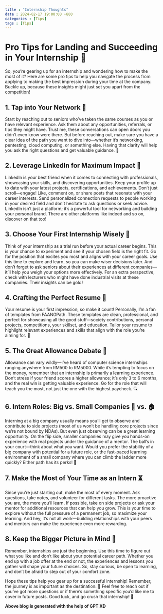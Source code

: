 ```yaml
---
title : "Internship Thoughts"
date : 2024-02-17 19:00:00 +800
categories : [Tips]
tags : [Tips]
---
```


# Pro Tips for Landing and Succeeding in Your Internship 🎯
So, you’re gearing up for an internship and wondering how to make the most of it? Here are some pro tips to help you navigate the process from applying to making the best impression during your time at the company. Buckle up, because these insights might just set you apart from the competition!

## 1. Tap into Your Network 🤝
Start by reaching out to seniors who’ve taken the same courses as you or have relevant experience. Ask them about any opportunities, referrals, or tips they might have. Trust me, these conversations can open doors you didn’t even know were there. But before reaching out, make sure you have a clear idea of the path you want to dive into—whether it’s networking, pentesting, cloud computing, or something else. Having that clarity will help you ask the right questions and get valuable guidance. 🌱

## 2. Leverage LinkedIn for Maximum Impact 💼
LinkedIn is your best friend when it comes to connecting with professionals, showcasing your skills, and discovering opportunities. Keep your profile up to date with your latest projects, certifications, and achievements. Don’t just scroll—engage! Like, comment on, or share posts that resonate with your career interests. Send personalized connection requests to people working in your desired field and don’t hesitate to ask questions or seek advice. LinkedIn isn’t just a platform; it’s a powerful tool for networking and building your personal brand. There are other platforms like indeed and so on, discover on that too!

## 3. Choose Your First Internship Wisely 🏁
Think of your internship as a trial run before your actual career begins. This is your chance to experiment and see if your chosen field is the right fit. Go for the position that excites you most and aligns with your career goals. Use this time to explore and learn, so you can make wiser decisions later. And don’t forget to ask seniors about their experiences at different companies—it’ll help you weigh your options more effectively. For an extra perspective, check with lecturers who might have done industrial visits at these companies. Their insights can be gold!

## 4. Crafting the Perfect Resume 📝
Your resume is your first impression, so make it count! Personally, I’m a fan of templates from FAANGPath. These templates are clean, professional, and perfect for showcasing all the good stuff—society contributions, personal projects, competitions, your skillset, and education. Tailor your resume to highlight relevant experiences and skills that align with the role you’re aiming for. 💪

## 5. The Great Allowance Debate 💸
Allowance can vary wildly—I’ve heard of computer science internships ranging anywhere from RM500 to RM5000. While it’s tempting to focus on the money, remember that an internship is primarily a learning experience. Don’t stress if your friend scores a higher allowance; it’s only 3 to 6 months, and the real win is getting valuable experience. Go for the role that will teach you the most, not just the one with the highest paycheck. 🔍

## 6. Intern Roles: Big vs. Small Companies 🏢 vs. 🏠
Interning at a big company usually means you’ll get to observe and contribute to side projects (most of us won’t be handling core projects since we’re not bound by NDAs). But even just observing can be a great learning opportunity. On the flip side, smaller companies may give you hands-on experience with real projects under the guidance of a mentor. The ball’s in your court—think about what you want. Would you prefer the stability of a big company with potential for a future role, or the fast-paced learning environment of a small company where you can climb the ladder more quickly? Either path has its perks! 🚀

## 7. Make the Most of Your Time as an Intern ⏳
Since you’re just starting out, make the most of every moment. Ask questions, take notes, and volunteer for different tasks. The more proactive you are, the more you’ll learn. If possible, take on side projects or ask your mentor for additional resources that can help you grow. This is your time to explore without the full pressure of a permanent job, so maximize your learning. And hey, it’s not all work—building relationships with your peers and mentors can make the experience even more rewarding.

## 8. Keep the Bigger Picture in Mind 🎡
Remember, internships are just the beginning. Use this time to figure out what you like and don’t like about your potential career path. Whether you end up with a job offer at the end or not, the experiences and lessons you gather will shape your future choices. So, stay curious, be open to learning, and don’t be afraid to step out of your comfort zone.

Hope these tips help you gear up for a successful internship! Remember, the journey is as important as the destination. 🌟 Feel free to reach out if you’ve got more questions or if there’s something specific you’d like me to cover in future posts. Good luck, and go crush that internship! 🚀

**Above blog is generated with the help of GPT XD**